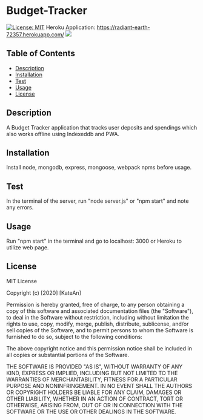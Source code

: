 # Budget-Tracker
[![License: MIT](https://img.shields.io/badge/License-MIT-yellow.svg)](https://opensource.org/licenses/MIT)
Heroku Application: https://radiant-earth-72357.herokuapp.com/
![](https://i.gyazo.com/fc87bbfea88d08d3dffc30c83c5500aa.png)

## Table of Contents
  - [Description](#description)
  - [Installation](#installation)
  - [Test](#test)
  - [Usage](#usage)
  - [License](#license)

## Description
A Budget Tracker application that tracks user deposits and spendings which also works offline using Indexeddb and PWA. 

## Installation 
Install node, mongodb, express, mongoose, webpack npms before usage. 

## Test 
In the terminal of the server, run "node server.js" or "npm start" and note any errors.

## Usage
Run "npm start" in the terminal and go to localhost: 3000 or Heroku to utilize web page.

## License
MIT License

Copyright (c) [2020] [KateAn]

Permission is hereby granted, free of charge, to any person obtaining a copy
of this software and associated documentation files (the "Software"), to deal
in the Software without restriction, including without limitation the rights
to use, copy, modify, merge, publish, distribute, sublicense, and/or sell
copies of the Software, and to permit persons to whom the Software is
furnished to do so, subject to the following conditions:

The above copyright notice and this permission notice shall be included in all
copies or substantial portions of the Software.

THE SOFTWARE IS PROVIDED "AS IS", WITHOUT WARRANTY OF ANY KIND, EXPRESS OR
IMPLIED, INCLUDING BUT NOT LIMITED TO THE WARRANTIES OF MERCHANTABILITY,
FITNESS FOR A PARTICULAR PURPOSE AND NONINFRINGEMENT. IN NO EVENT SHALL THE
AUTHORS OR COPYRIGHT HOLDERS BE LIABLE FOR ANY CLAIM, DAMAGES OR OTHER
LIABILITY, WHETHER IN AN ACTION OF CONTRACT, TORT OR OTHERWISE, ARISING FROM,
OUT OF OR IN CONNECTION WITH THE SOFTWARE OR THE USE OR OTHER DEALINGS IN THE
SOFTWARE.